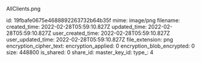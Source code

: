 AllClients.png

id: 19fbafe0675e4688892263732b64b35f
mime: image/png
filename: 
created_time: 2022-02-28T05:59:10.827Z
updated_time: 2022-02-28T05:59:10.827Z
user_created_time: 2022-02-28T05:59:10.827Z
user_updated_time: 2022-02-28T05:59:10.827Z
file_extension: png
encryption_cipher_text: 
encryption_applied: 0
encryption_blob_encrypted: 0
size: 448800
is_shared: 0
share_id: 
master_key_id: 
type_: 4